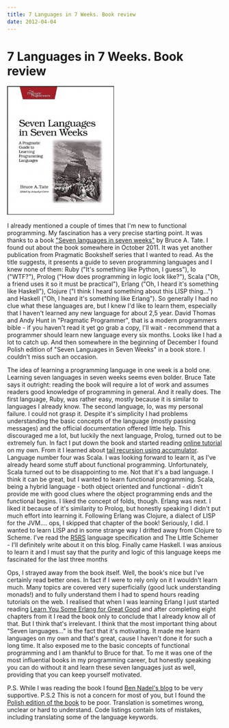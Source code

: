 ```yaml
---
title: 7 Languages in 7 Weeks. Book review
date: 2012-04-04
---
```


7 Languages in 7 Weeks. Book review
===================================

[![](/images/posts/7lin7w-250x300.jpg "Seven Languages in Seven Weeks")](/images/posts/7lin7w.jpg)

I already mentioned a couple of times that I'm new to functional programming. My
fascination has a very precise starting point. It was thanks to a book ["Seven
languages in seven
weeks"](http://pragprog.com/book/btlang/seven-languages-in-seven-weeks) by Bruce
A. Tate. I found out about the book somewhere in October 2011. It was yet
another publication from Pragmatic Bookshelf series that I wanted to read. As
the title suggests, it presents a guide to seven programming languages and I
knew none of them: Ruby ("It's something like Python, I guess"), Io ("WTF?"),
Prolog ("How does programming in logic look like?"), Scala ("Oh, a friend uses
it so it must be practical"), Erlang ("Oh, I heard it's something like
Haskell"), Clojure ("I think I heard something about this LISP thing...") and
Haskell ("Oh, I heard it's something like Erlang"). So generally I had no clue
what these languages are, but I knew I'd like to learn them, especially that I
haven't learned any new language for about 2,5 year. David Thomas and Andy Hunt
in "Pragmatic Programmer", that is a modern programmers bible - if you haven't
read it yet go grab a copy, I'll wait - recommend that a programmer should learn
new language every six months. Looks like I had a lot to catch up. And then
somewhere in the beginning of December I found Polish edition of "Seven
Languages in Seven Weeks" in a book store. I couldn't miss such an occasion.

The idea of learning a programming language in one week is a bold one. Learning
seven languages in seven weeks seems even bolder. Bruce Tate says it outright:
reading the book will require a lot of work and assumes readers good knowledge
of programming in general. And it really does. The first language, Ruby, was
rather easy, mostly because it is similar to languages I already know. The
second language, Io, was my personal failure. I could not grasp it. Despite it's
simplicity I had problems understanding the basic concepts of the language
(mostly passing messages) and the official documentation offered little
help. This discouraged me a lot, but luckily the next language, Prolog, turned
out to be extremely fun. In fact I put down the book and started reading [online
tutorial](http://www.csupomona.edu/~jrfisher/www/prolog_tutorial/contents.html)
on my own. From it I learned about [tail recursion using
accumulator](/posts/2012-03-22-recursion-is-good.html).  Language number four was
Scala. I was looking forward to learn it, as I've already heard some stuff about
functional programming. Unfortunately, Scala turned out to be disappointing to
me. Not that it's a bad language. I think it can be great, but I wanted to learn
functional programming. Scala, being a hybrid language - both object oriented
and functional - didn't provide me with good clues where the object programming
ends and the functional begins. I liked the concept of folds, though. Erlang was
next. I liked it because of it's similarity to Prolog, but honestly speaking I
didn't put much effort into learning it. Following Erlang was Clojure, a dialect
of LISP for the JVM.... ops, I skipped that chapter of the book! Seriously, I
did. I wanted to learn LISP and in some strange way I drifted away from Clojure
to Scheme. I've read the
[R5RS](http://www.schemers.org/Documents/Standards/R5RS/) language specification
and The Little Schemer - I'll definitely write about it on this blog. Finally
came Haskell. I was anxious to learn it and I must say that the purity and logic
of this language keeps me fascinated for the last three months

Ops, I strayed away from the book itself. Well, the book's nice but I've
certainly read better ones. In fact if I were to rely only on it I wouldn't
learn much. Many topics are covered very superficially (good luck understanding
monads!) and to fully understand them I had to spend hours reading tutorials on
the web. I realised that when I was learning Erlang I just started reading
[Learn You Some Erlang for Great Good](http://learnyousomeerlang.com/content)
and after completing eight chapters from it I read the book only to conclude
that I already know all of that. But I think that's irrelevant. I think that the
most important thing about "Seven languages..." is the fact that it's
motivating. It made me learn languages on my own and that's great, cause I
haven't done it for such a long time. It also exposed me to the basic concepts
of functional programming and I am thankful to Bruce for that. To me it was one
of the most influential books in my programming career, but honestly speaking
you can do without it and learn these seven languages just as well, providing
that you can keep yourself motivated.

P.S. While I was reading the book I found [Ben Nadel's
blog](http://www.bennadel.com/posts/2109-Seven-Languages-In-Seven-Weeks-By-Bruce-Tate-What-An-Adventure.htm)
to be very supportive. P.S.2 This is not a concern for most of you, but I found
the [Polish edition of the
book](http://helion.pl/ksiazki/siedem-jezykow-w-siedem-tygodni-praktyczny-przewodnik-nauki-jezykow-programowania-bruce-a-tate,7je7ty.htm)
to be poor. Translation is sometimes wrong, unclear or hard to understand. Code
listings contain lots of mistakes, including translating some of the language
keywords.

